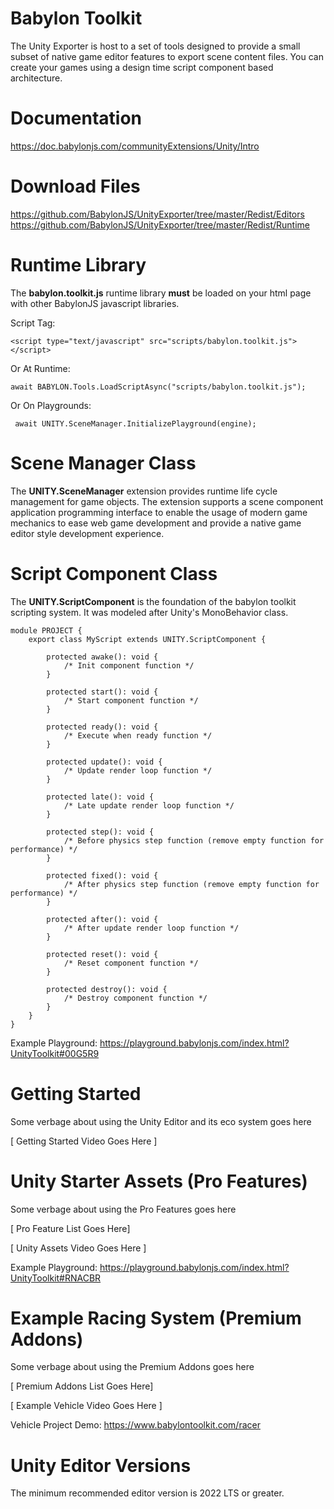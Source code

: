 Babylon Toolkit
================
The Unity Exporter is host to a set of tools designed to provide a small subset of native game editor features to export scene content files. You can create your games using a design time script component based architecture.

# Documentation
https://doc.babylonjs.com/communityExtensions/Unity/Intro

# Download Files
https://github.com/BabylonJS/UnityExporter/tree/master/Redist/Editors
https://github.com/BabylonJS/UnityExporter/tree/master/Redist/Runtime

# Runtime Library
The **babylon.toolkit.js** runtime library **must** be loaded on your html page with other BabylonJS javascript libraries.

Script Tag:
```
<script type="text/javascript" src="scripts/babylon.toolkit.js"></script>
```

Or At Runtime:
```
await BABYLON.Tools.LoadScriptAsync("scripts/babylon.toolkit.js");
```

Or On Playgrounds:
```
 await UNITY.SceneManager.InitializePlayground(engine);
```

# Scene Manager Class
The **UNITY.SceneManager** extension provides runtime life cycle management for game objects. The extension supports a scene component application programming interface to enable the usage of modern game mechanics to ease web game development and provide a native game editor style development experience.

# Script Component Class
The **UNITY.ScriptComponent** is the foundation of the babylon toolkit scripting system. It was modeled after Unity's MonoBehavior class.

```
module PROJECT {
    export class MyScript extends UNITY.ScriptComponent {

        protected awake(): void {
            /* Init component function */
        }

        protected start(): void {
            /* Start component function */
        }

        protected ready(): void {
            /* Execute when ready function */
        }

        protected update(): void {
            /* Update render loop function */
        }

        protected late(): void {
            /* Late update render loop function */
        }

        protected step(): void {
            /* Before physics step function (remove empty function for performance) */
        }

        protected fixed(): void {
            /* After physics step function (remove empty function for performance) */
        }

        protected after(): void {
            /* After update render loop function */
        }

        protected reset(): void {
            /* Reset component function */
        }

        protected destroy(): void {
            /* Destroy component function */
        }
    }
}
```

Example Playground: https://playground.babylonjs.com/index.html?UnityToolkit#00G5R9



Getting Started
================
Some verbage about using the Unity Editor and its eco system goes here

[ Getting Started Video Goes Here ]



Unity Starter Assets (Pro Features)
====================================
Some verbage about using the Pro Features goes here

[ Pro Feature List Goes Here]

[ Unity Assets Video Goes Here ]

Example Playground: https://playground.babylonjs.com/index.html?UnityToolkit#RNACBR



Example Racing System (Premium Addons)
=======================================
Some verbage about using the Premium Addons goes here

[ Premium Addons List Goes Here]

[ Example Vehicle Video Goes Here ]

Vehicle Project Demo: https://www.babylontoolkit.com/racer



Unity Editor Versions
======================
The minimum recommended editor version is 2022 LTS or greater.